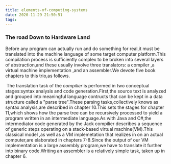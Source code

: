 ```yaml
---
title: elements-of-computing-systems
date: 2020-11-29 21:50:51
tags:
---
```


### The road Down to Hardware Land

Before any program can actually run and do something for real,it must be translated into the machine language of some target computer platform.This compilation process is sufficiently complex to be broken into several layers of abstraction,and these usually involve three translators: a compiler ,a virtual machine implementation ,and an assembler.We devote five book chapters to this trio,as follows.

​    The translation task of the *compilier* is performed in two conceptual stages:syntax analysis and code generation.First,the source text is analyzed and grouped into meaningful language contructs that can be kept in a data structure called a "parse tree".These parsing tasks,collectively knows as syntax analysis,are described in chapter 10.This sets the stages for chapter 11,which shows how the parse tree can be recursively processed to yield a program written in an intermediate language.As with Java and C#,the intermediator code generated by the Jack compilier describes a sequence of generic steps operating on a stack-based virtual machine(VM).This classical model ,as well as a VM implemetation that realizes in on an actual computer,are elaborated in chapters 7-8.Since the output of our VM implementation  is a large assembly program,we have to translate it further into binary code.Writing an assembler is a relatively simple task, taken up in chapter 6.



